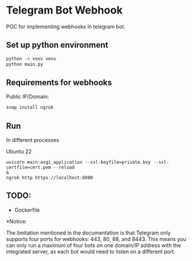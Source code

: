 # Telegram Bot Webhook

POC for implementing webhooks in telegram bot. 

## Set up python environment

```bash
python -m venv venv
python main.py
```
## Requirements for webhooks

Public IP/Domain:

```bash
snap install ngrok
```

## Run 

In different processes

Ubuntu 22

```
uvicorn main:asgi_application --ssl-keyfile=private.key --ssl-certfile=cert.pem --reload
&
ngrok http https://localhost:8000
```

## TODO:

 - Dockerfile


*Notice: 

 The limitation mentioned in the documentation is that Telegram only supports four ports for webhooks: 443, 80, 88, and 8443. This means you can only run a maximum of four bots on one domain/IP address with the integrated server, as each bot would need to listen on a different port. 

